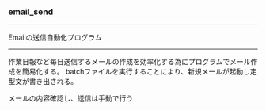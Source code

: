 ### email_send

---
Emailの送信自動化プログラム

---
作業日報など毎日送信するメールの作成を効率化する為にプログラムでメール作成を簡易化する。
batchファイルを実行することにより、新規メールが起動し定型文が書き出される。

メールの内容確認し、送信は手動で行う
